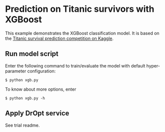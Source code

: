 # Prediction on Titanic survivors with XGBoost
This example demonstrates the XGBoost classification model.
It is based on the [Titanic survival prediction competition on Kaggle][ref:titanic].


## Run model script
Enter the following command to train/evaluate the model with default
hyper-parameter configuration:
```console
$ python xgb.py
```

To know about more options, enter
```console
$ python xgb.py -h
```


## Apply DrOpt service
See trial readme.



[ref:titanic]: https://www.kaggle.com/c/titanic
[ref:xgboost]: https://xgboost.readthedocs.io/en/latest/parameter.html
